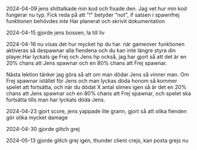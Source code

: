 2024-04-09
jens shittalkade min kod och fixade den.
Jag vet hur min kod fungerar nu typ. Fick reda på att "!" betyder "not", if satsen i spawnfrej funktionen behövdes inte
Har planerat och skrivit dokumentation 

2024-04-15
gjorde jens bossen, la till liv

2024-04-16
nu visas det hur mycket hp du har. när gameover funktionen aktiveras så despawnar alla fiendena och du kan inte längre styra din player.Har lyckats ge Frej och Jens hp också, jag har gjort så att det är en 20% chans att Jens spawnar och en 80% chans att Frej spawnar.

Nästa lektion tänker jag göra så att om man dödar Jens så vinner man. Om Frej spawnar istället för Jens och man lyckas döda honom så kommer spelet att fortsätta, och när du dödat X antal slimes igen så är det en 20% chans att Jens spawnar och en 80% chans att Frej spawnar, och spelet ska fortsätta tills man har lyckats döda Jens.

2024-04-23
gjort score, jens yappade lite grann, gjort så att olika fienden gör olika mycket damage

2024-04-30
gjorde glitch grej

2024-05-13
gjorde glitch grej igen, thunder client crejs, kan posta grejs nu
